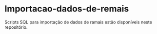 # Importacao-dados-de-remais
Scripts SQL para importação de dados de ramais estão disponíveis neste repositório.
